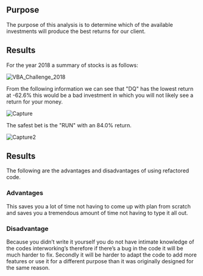 ## Purpose
The purpose of this analysis is to determine which of the available investments will produce the best returns for our client.

## Results
For the year 2018 a summary of stocks is as follows:

![VBA_Challenge_2018](https://user-images.githubusercontent.com/111584967/204403355-be0c069a-a93c-41ac-b74b-d9fb028dd9a1.PNG)







From the following information we can see that "DQ" has the lowest return at -62.6% this would be a bad investment in which you will not likely see a return for your money.

![Capture](https://user-images.githubusercontent.com/111584967/204403489-85db500b-7dc2-4432-a01c-ac7e6bbb0997.PNG)


The safest bet is the "RUN" with an 84.0% return. 

![Capture2](https://user-images.githubusercontent.com/111584967/204403600-2734f6f5-0d9e-4318-8d17-801ad335c580.PNG)


## Results
The following are the advantages and disadvantages of using refactored code.

### Advantages 
This saves you a lot of time not having to come up with plan from scratch and saves you a tremendous amount of time not having to type it all out.

### Disadvantage 
Because you didn’t write it yourself you do not have intimate knowledge of the codes interworking’s therefore if there’s a bug in the code it will be much harder to fix. Secondly it will be harder to adapt the code to add more features or use it for a different purpose than it was originally designed for the same reason.
